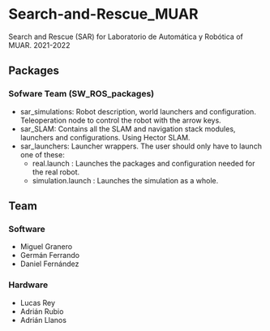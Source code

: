 # Search-and-Rescue_MUAR
Search and Rescue (SAR) for Laboratorio de Automática y Robótica of MUAR. 2021-2022

## Packages

### Sofware Team (SW_ROS_packages)
- sar_simulations: Robot description, world launchers and configuration. Teleoperation node to control the robot with the arrow keys.
- sar_SLAM: Contains all the SLAM and navigation stack modules, launchers and configurations. Using Hector SLAM.
- sar_launchers: Launcher wrappers. The user should only have to launch one of these:
    - real.launch : Launches the packages and configuration needed for the real robot.
    - simulation.launch : Launches the simulation as a whole.


## Team
### Software
- Miguel Granero
- Germán Ferrando
- Daniel Fernández
### Hardware
- Lucas Rey
- Adrián Rubio
- Adrián Llanos
